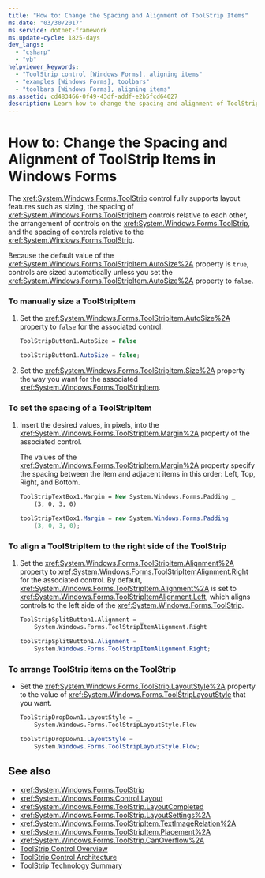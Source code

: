 ```yaml
---
title: "How to: Change the Spacing and Alignment of ToolStrip Items"
ms.date: "03/30/2017"
ms.service: dotnet-framework
ms.update-cycle: 1825-days
dev_langs:
  - "csharp"
  - "vb"
helpviewer_keywords:
  - "ToolStrip control [Windows Forms], aligning items"
  - "examples [Windows Forms], toolbars"
  - "toolbars [Windows Forms], aligning items"
ms.assetid: cd483466-0f49-43df-addf-e2b5fcd64027
description: Learn how to change the spacing and alignment of ToolStrip items in Windows Forms by setting the AutoSize and Size properties.
---
```

# How to: Change the Spacing and Alignment of ToolStrip Items in Windows Forms

The <xref:System.Windows.Forms.ToolStrip> control fully supports layout features such as sizing, the spacing of <xref:System.Windows.Forms.ToolStripItem> controls relative to each other, the arrangement of controls on the <xref:System.Windows.Forms.ToolStrip>, and the spacing of controls relative to the <xref:System.Windows.Forms.ToolStrip>.

Because the default value of the <xref:System.Windows.Forms.ToolStripItem.AutoSize%2A> property is `true`, controls are sized automatically unless you set the <xref:System.Windows.Forms.ToolStripItem.AutoSize%2A> property to `false`.

### To manually size a ToolStripItem

1. Set the <xref:System.Windows.Forms.ToolStripItem.AutoSize%2A> property to `false` for the associated control.

    ```vb
    ToolStripButton1.AutoSize = False
    ```

    ```csharp
    toolStripButton1.AutoSize = false;
    ```

2. Set the <xref:System.Windows.Forms.ToolStripItem.Size%2A> property the way you want for the associated <xref:System.Windows.Forms.ToolStripItem>.

### To set the spacing of a ToolStripItem

1. Insert the desired values, in pixels, into the <xref:System.Windows.Forms.ToolStripItem.Margin%2A> property of the associated control.

     The values of the <xref:System.Windows.Forms.ToolStripItem.Margin%2A> property specify the spacing between the item and adjacent items in this order: Left, Top, Right, and Bottom.

    ```vb
    ToolStripTextBox1.Margin = New System.Windows.Forms.Padding _
        (3, 0, 3, 0)
    ```

    ```csharp
    toolStripTextBox1.Margin = new System.Windows.Forms.Padding
        (3, 0, 3, 0);
    ```

### To align a ToolStripItem to the right side of the ToolStrip

1. Set the <xref:System.Windows.Forms.ToolStripItem.Alignment%2A> property to <xref:System.Windows.Forms.ToolStripItemAlignment.Right> for the associated control. By default, <xref:System.Windows.Forms.ToolStripItem.Alignment%2A> is set to <xref:System.Windows.Forms.ToolStripItemAlignment.Left>, which aligns controls to the left side of the <xref:System.Windows.Forms.ToolStrip>.

    ```vb
    ToolStripSplitButton1.Alignment = _
        System.Windows.Forms.ToolStripItemAlignment.Right
    ```

    ```csharp
    toolStripSplitButton1.Alignment =
        System.Windows.Forms.ToolStripItemAlignment.Right;
    ```

### To arrange ToolStrip items on the ToolStrip

- Set the <xref:System.Windows.Forms.ToolStrip.LayoutStyle%2A> property to the value of <xref:System.Windows.Forms.ToolStripLayoutStyle> that you want.

    ```vb
    ToolStripDropDown1.LayoutStyle = _
        System.Windows.Forms.ToolStripLayoutStyle.Flow
    ```

    ```csharp
    toolStripDropDown1.LayoutStyle =
        System.Windows.Forms.ToolStripLayoutStyle.Flow;
    ```

## See also

- <xref:System.Windows.Forms.ToolStrip>
- <xref:System.Windows.Forms.Control.Layout>
- <xref:System.Windows.Forms.ToolStrip.LayoutCompleted>
- <xref:System.Windows.Forms.ToolStrip.LayoutSettings%2A>
- <xref:System.Windows.Forms.ToolStripItem.TextImageRelation%2A>
- <xref:System.Windows.Forms.ToolStripItem.Placement%2A>
- <xref:System.Windows.Forms.ToolStrip.CanOverflow%2A>
- [ToolStrip Control Overview](toolstrip-control-overview-windows-forms.md)
- [ToolStrip Control Architecture](toolstrip-control-architecture.md)
- [ToolStrip Technology Summary](toolstrip-technology-summary.md)
